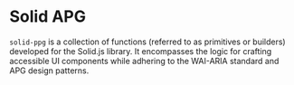 # Solid APG

`solid-ppg` is a collection of functions (referred to as primitives or builders) developed for the Solid.js library.
It encompasses the logic for crafting accessible UI components while adhering to the WAI-ARIA standard and APG design patterns.

